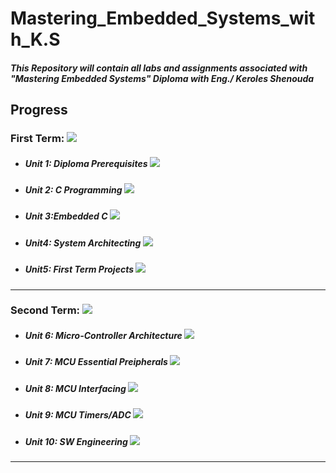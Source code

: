 # Mastering_Embedded_Systems_with_K.S

##### This Repository will contain all labs and assignments associated with "Mastering Embedded Systems" Diploma with Eng./ Keroles Shenouda

## Progress
### First Term: ![](https://geps.dev/progress/48)
- ##### Unit 1: Diploma Prerequisites ![](https://geps.dev/progress/100)
- ##### Unit 2: C Programming ![](https://geps.dev/progress/100)
- ##### Unit 3:Embedded C ![](https://geps.dev/progress/40)
- ##### Unit4: System Architecting ![](https://geps.dev/progress/0)
- ##### Unit5: First Term Projects ![](https://geps.dev/progress/0)
-----
### Second Term: ![](https://geps.dev/progress/0)
- ##### Unit 6: Micro-Controller Architecture ![](https://geps.dev/progress/0)
- ##### Unit 7: MCU Essential Preipherals ![](https://geps.dev/progress/0)
- ##### Unit 8: MCU Interfacing ![](https://geps.dev/progress/0)
- ##### Unit 9: MCU Timers/ADC ![](https://geps.dev/progress/0)
- ##### Unit 10: SW Engineering ![](https://geps.dev/progress/0)
-----

